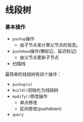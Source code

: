# 线段树

### 基本操作

- `pushup`操作
  - 由子节点来计算父节点的信息。
- `pushdown`操作(懒标记、延迟标记)
  - 由父节点更新子节点
- 扫描线



最简单的线段树有四个操作：

- `pushup(u)`
- `build()`初始化为线段树
- `modify()`修改操作
  - 单点修改
  - 区间修改(pushdown)
- `query`